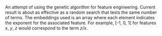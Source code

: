 An attempt of using the genetic algorithm for feature engineering. Current result is about as effective as a random search that tests the same number of terms.
The embeddings used is an array where each element indicates the exponent for the associated feature. For example, [-1, 0, 1] for features $x$, $y$, $z$ would correspond to the term $z/x$.
